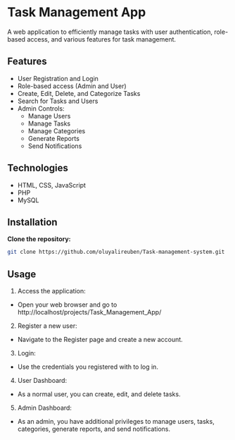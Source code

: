 # Task Management App

A web application to efficiently manage tasks with user authentication, role-based access, and various features for task management.

## Features

- User Registration and Login
- Role-based access (Admin and User)
- Create, Edit, Delete, and Categorize Tasks
- Search for Tasks and Users
- Admin Controls:
  - Manage Users
  - Manage Tasks
  - Manage Categories
  - Generate Reports
  - Send Notifications

## Technologies

- HTML, CSS, JavaScript
- PHP
- MySQL

## Installation

**Clone the repository:**

   ```bash
   git clone https://github.com/oluyalireuben/Task-management-system.git
```
## Usage
1. Access the application:
- Open your web browser and go to http://localhost/projects/Task_Management_App/

2. Register a new user:
- Navigate to the Register page and create a new account.
  
3. Login:
 - Use the credentials you registered with to log in.

4. User Dashboard:
- As a normal user, you can create, edit, and delete tasks.

5. Admin Dashboard:
- As an admin, you have additional privileges to manage users, tasks, categories, generate reports, and send notifications.
